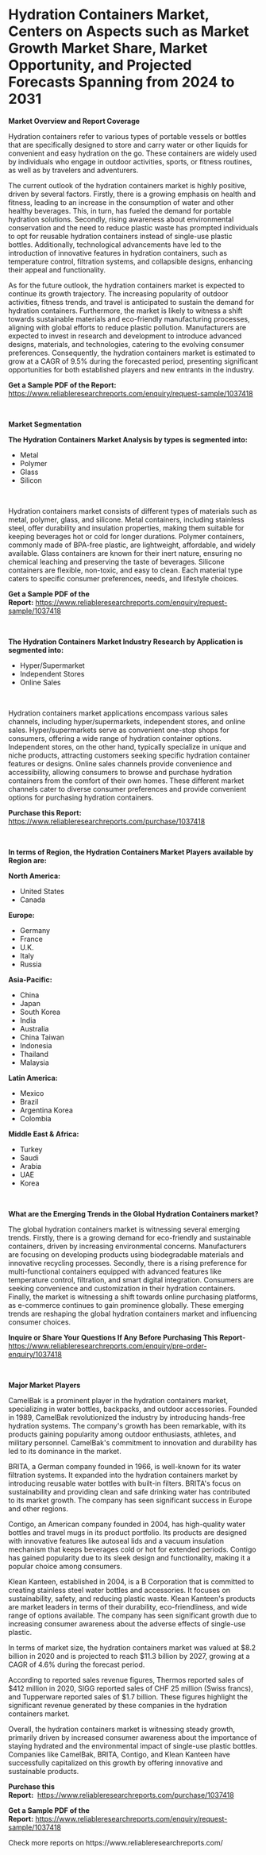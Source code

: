 <p><h1>Hydration Containers Market, Centers on Aspects such as Market Growth Market Share, Market Opportunity, and Projected Forecasts Spanning from 2024 to 2031</h1></p><p><strong>Market Overview and Report Coverage</strong></p>
<p><p>Hydration containers refer to various types of portable vessels or bottles that are specifically designed to store and carry water or other liquids for convenient and easy hydration on the go. These containers are widely used by individuals who engage in outdoor activities, sports, or fitness routines, as well as by travelers and adventurers.</p><p>The current outlook of the hydration containers market is highly positive, driven by several factors. Firstly, there is a growing emphasis on health and fitness, leading to an increase in the consumption of water and other healthy beverages. This, in turn, has fueled the demand for portable hydration solutions. Secondly, rising awareness about environmental conservation and the need to reduce plastic waste has prompted individuals to opt for reusable hydration containers instead of single-use plastic bottles. Additionally, technological advancements have led to the introduction of innovative features in hydration containers, such as temperature control, filtration systems, and collapsible designs, enhancing their appeal and functionality.</p><p>As for the future outlook, the hydration containers market is expected to continue its growth trajectory. The increasing popularity of outdoor activities, fitness trends, and travel is anticipated to sustain the demand for hydration containers. Furthermore, the market is likely to witness a shift towards sustainable materials and eco-friendly manufacturing processes, aligning with global efforts to reduce plastic pollution. Manufacturers are expected to invest in research and development to introduce advanced designs, materials, and technologies, catering to the evolving consumer preferences. Consequently, the hydration containers market is estimated to grow at a CAGR of 9.5% during the forecasted period, presenting significant opportunities for both established players and new entrants in the industry.</p></p>
<p><strong>Get a Sample PDF of the Report:</strong> <a href="https://www.reliableresearchreports.com/enquiry/request-sample/1037418">https://www.reliableresearchreports.com/enquiry/request-sample/1037418</a></p>
<p>&nbsp;</p>
<p><strong>Market Segmentation</strong></p>
<p><strong>The Hydration Containers Market Analysis by types is segmented into:</strong></p>
<p><ul><li>Metal</li><li>Polymer</li><li>Glass</li><li>Silicon</li></ul></p>
<p>&nbsp;</p>
<p><p>Hydration containers market consists of different types of materials such as metal, polymer, glass, and silicone. Metal containers, including stainless steel, offer durability and insulation properties, making them suitable for keeping beverages hot or cold for longer durations. Polymer containers, commonly made of BPA-free plastic, are lightweight, affordable, and widely available. Glass containers are known for their inert nature, ensuring no chemical leaching and preserving the taste of beverages. Silicone containers are flexible, non-toxic, and easy to clean. Each material type caters to specific consumer preferences, needs, and lifestyle choices.</p></p>
<p><strong>Get a Sample PDF of the Report:</strong>&nbsp;<a href="https://www.reliableresearchreports.com/enquiry/request-sample/1037418">https://www.reliableresearchreports.com/enquiry/request-sample/1037418</a></p>
<p>&nbsp;</p>
<p><strong>The Hydration Containers Market Industry Research by Application is segmented into:</strong></p>
<p><ul><li>Hyper/Supermarket</li><li>Independent Stores</li><li>Online Sales</li></ul></p>
<p>&nbsp;</p>
<p><p>Hydration containers market applications encompass various sales channels, including hyper/supermarkets, independent stores, and online sales. Hyper/supermarkets serve as convenient one-stop shops for consumers, offering a wide range of hydration container options. Independent stores, on the other hand, typically specialize in unique and niche products, attracting customers seeking specific hydration container features or designs. Online sales channels provide convenience and accessibility, allowing consumers to browse and purchase hydration containers from the comfort of their own homes. These different market channels cater to diverse consumer preferences and provide convenient options for purchasing hydration containers.</p></p>
<p><strong>Purchase this Report:</strong>&nbsp; <a href="https://www.reliableresearchreports.com/purchase/1037418">https://www.reliableresearchreports.com/purchase/1037418</a></p>
<p>&nbsp;</p>
<p><strong>In terms of Region, the Hydration Containers Market Players available by Region are:</strong></p>
<p>
    <p> <strong> North America: </strong>
        <ul>
            <li>United States</li>
            <li>Canada</li>
        </ul>
        </p> 
    <p> <strong> Europe: </strong>
        <ul>
            <li>Germany</li>
            <li>France</li>
            <li>U.K.</li>
            <li>Italy</li>
            <li>Russia</li>
        </ul>
        </p> 
    <p> <strong> Asia-Pacific: </strong>
        <ul>
            <li>China</li>
            <li>Japan</li>
            <li>South Korea</li>
            <li>India</li>
            <li>Australia</li>
            <li>China Taiwan</li>
            <li>Indonesia</li>
            <li>Thailand</li>
            <li>Malaysia</li>
        </ul>
        </p> 
    <p> <strong> Latin America: </strong>
        <ul>
            <li>Mexico</li>
            <li>Brazil</li>
            <li>Argentina Korea</li>
            <li>Colombia</li>
        </ul>
        </p> 
    <p> <strong> Middle East & Africa: </strong>
        <ul>
            <li>Turkey</li>
            <li>Saudi</li>
            <li>Arabia</li>
            <li>UAE</li>
            <li>Korea</li>
        </ul>
    </p>
    </p>
<p>&nbsp;</p>
<p><strong>What are the Emerging Trends in the Global Hydration Containers market?</strong></p>
<p><p>The global hydration containers market is witnessing several emerging trends. Firstly, there is a growing demand for eco-friendly and sustainable containers, driven by increasing environmental concerns. Manufacturers are focusing on developing products using biodegradable materials and innovative recycling processes. Secondly, there is a rising preference for multi-functional containers equipped with advanced features like temperature control, filtration, and smart digital integration. Consumers are seeking convenience and customization in their hydration containers. Finally, the market is witnessing a shift towards online purchasing platforms, as e-commerce continues to gain prominence globally. These emerging trends are reshaping the global hydration containers market and influencing consumer choices.</p></p>
<p><strong>Inquire or Share Your Questions If Any Before Purchasing This Report</strong>- <a href="https://www.reliableresearchreports.com/enquiry/pre-order-enquiry/1037418">https://www.reliableresearchreports.com/enquiry/pre-order-enquiry/1037418</a></p>
<p>&nbsp;</p>
<p><strong>Major Market Players</strong></p>
<p><p>CamelBak is a prominent player in the hydration containers market, specializing in water bottles, backpacks, and outdoor accessories. Founded in 1989, CamelBak revolutionized the industry by introducing hands-free hydration systems. The company's growth has been remarkable, with its products gaining popularity among outdoor enthusiasts, athletes, and military personnel. CamelBak's commitment to innovation and durability has led to its dominance in the market.</p><p>BRITA, a German company founded in 1966, is well-known for its water filtration systems. It expanded into the hydration containers market by introducing reusable water bottles with built-in filters. BRITA's focus on sustainability and providing clean and safe drinking water has contributed to its market growth. The company has seen significant success in Europe and other regions.</p><p>Contigo, an American company founded in 2004, has high-quality water bottles and travel mugs in its product portfolio. Its products are designed with innovative features like autoseal lids and a vacuum insulation mechanism that keeps beverages cold or hot for extended periods. Contigo has gained popularity due to its sleek design and functionality, making it a popular choice among consumers.</p><p>Klean Kanteen, established in 2004, is a B Corporation that is committed to creating stainless steel water bottles and accessories. It focuses on sustainability, safety, and reducing plastic waste. Klean Kanteen's products are market leaders in terms of their durability, eco-friendliness, and wide range of options available. The company has seen significant growth due to increasing consumer awareness about the adverse effects of single-use plastic.</p><p>In terms of market size, the hydration containers market was valued at $8.2 billion in 2020 and is projected to reach $11.3 billion by 2027, growing at a CAGR of 4.6% during the forecast period.</p><p>According to reported sales revenue figures, Thermos reported sales of $412 million in 2020, SIGG reported sales of CHF 25 million (Swiss francs), and Tupperware reported sales of $1.7 billion. These figures highlight the significant revenue generated by these companies in the hydration containers market.</p><p>Overall, the hydration containers market is witnessing steady growth, primarily driven by increased consumer awareness about the importance of staying hydrated and the environmental impact of single-use plastic bottles. Companies like CamelBak, BRITA, Contigo, and Klean Kanteen have successfully capitalized on this growth by offering innovative and sustainable products.</p></p>
<p><strong>Purchase this Report:</strong>&nbsp;&nbsp;<a href="https://www.reliableresearchreports.com/purchase/1037418">https://www.reliableresearchreports.com/purchase/1037418</a></p>
<p></p>
<p><strong>Get a Sample PDF of the Report:</strong>&nbsp;<a href="https://www.reliableresearchreports.com/enquiry/request-sample/1037418">https://www.reliableresearchreports.com/enquiry/request-sample/1037418</a></p>
<p>Check more reports on https://www.reliableresearchreports.com/</p>